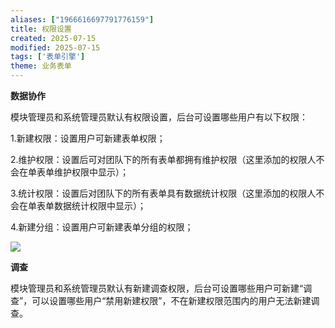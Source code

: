 ```yaml
---
aliases: ["1966616697791776159"]
title: 权限设置
created: 2025-07-15
modified: 2025-07-15
tags: ['表单引擎']
theme: 业务表单
---
```


**数据协作**

模块管理员和系统管理员默认有权限设置，后台可设置哪些用户有以下权限：

1.新建权限：设置用户可新建表单权限；

2.维护权限：设置后可对团队下的所有表单都拥有维护权限（这里添加的权限人不会在单表单维护权限中显示）；

3.统计权限：设置后对团队下的所有表单具有数据统计权限（这里添加的权限人不会在单表单数据统计权限中显示）；

4.新建分组：设置用户可新建表单分组的权限；

![](https://myhelpdoc.oss-cn-heyuan.aliyuncs.com/mdimages/0e45e8b7a4fd3c867260dd7aeb3e404d.jpg)

**调查**

模块管理员和系统管理员默认有新建调查权限，后台可设置哪些用户可新建“调查”，可以设置哪些用户“禁用新建权限”，不在新建权限范围内的用户无法新建调查。

